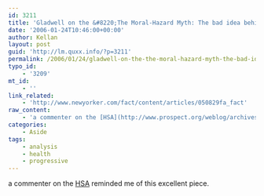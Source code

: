 ```yaml
---
id: 3211
title: 'Gladwell on the &#8220;The Moral-Hazard Myth: The bad idea behind our failed health-care system&#8221;'
date: '2006-01-24T10:46:00+00:00'
author: Kellan
layout: post
guid: 'http://lm.quxx.info/?p=3211'
permalink: /2006/01/24/gladwell-on-the-the-moral-hazard-myth-the-bad-idea-behind-our-failed-health-care-system/
typo_id:
    - '3209'
mt_id:
    - ''
link_related:
    - 'http://www.newyorker.com/fact/content/articles/050829fa_fact'
raw_content:
    - 'a commenter on the [HSA](http://www.prospect.org/weblog/archives/2006/01/index.html#008934) reminded me of this excellent piece.'
categories:
    - Aside
tags:
    - analysis
    - health
    - progressive
---
```


a commenter on the [HSA](http://www.prospect.org/weblog/archives/2006/01/index.html#008934) reminded me of this excellent piece.